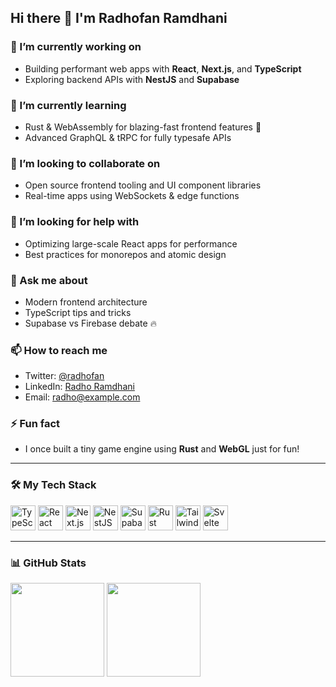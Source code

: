 ## Hi there 👋 I'm Radhofan Ramdhani

<!--
**radhofan/radhofan** is a ✨ _special_ ✨ repository because its `README.md` (this file) appears on your GitHub profile.
-->

### 🔭 I’m currently working on
- Building performant web apps with **React**, **Next.js**, and **TypeScript**
- Exploring backend APIs with **NestJS** and **Supabase**

### 🌱 I’m currently learning
- Rust & WebAssembly for blazing-fast frontend features 🚀
- Advanced GraphQL & tRPC for fully typesafe APIs

### 👯 I’m looking to collaborate on
- Open source frontend tooling and UI component libraries
- Real-time apps using WebSockets & edge functions

### 🤔 I’m looking for help with
- Optimizing large-scale React apps for performance
- Best practices for monorepos and atomic design

### 💬 Ask me about
- Modern frontend architecture
- TypeScript tips and tricks
- Supabase vs Firebase debate 🔥

### 📫 How to reach me
- Twitter: [@radhofan](https://twitter.com/radhofan)
- LinkedIn: [Radho Ramdhani](https://linkedin.com/in/radhoramdhani)
- Email: radho@example.com

### ⚡ Fun fact
- I once built a tiny game engine using **Rust** and **WebGL** just for fun!

---

### 🛠️ My Tech Stack

<p align="left">
  <img alt="TypeScript" src="https://cdn.jsdelivr.net/gh/devicons/devicon/icons/typescript/typescript-original.svg" width="40" height="40"/>
  <img alt="React" src="https://cdn.jsdelivr.net/gh/devicons/devicon/icons/react/react-original.svg" width="40" height="40"/>
  <img alt="Next.js" src="https://cdn.jsdelivr.net/gh/devicons/devicon/icons/nextjs/nextjs-original.svg" width="40" height="40"/>
  <img alt="NestJS" src="https://nestjs.com/img/logo-small.svg" width="40" height="40"/>
  <img alt="Supabase" src="https://supabase.com/favicon.ico" width="40" height="40"/>
  <img alt="Rust" src="https://cdn.jsdelivr.net/gh/devicons/devicon/icons/rust/rust-plain.svg" width="40" height="40"/>
  <img alt="TailwindCSS" src="https://cdn.jsdelivr.net/gh/devicons/devicon/icons/tailwindcss/tailwindcss-plain.svg" width="40" height="40"/>
  <img alt="Svelte" src="https://cdn.jsdelivr.net/gh/devicons/devicon/icons/svelte/svelte-original.svg" width="40" height="40"/>
</p>

---

### 📊 GitHub Stats

<p align="left">
  <img height="150px" src="https://github-readme-stats.vercel.app/api?username=radhofan&show_icons=true&theme=radical" />
  <img height="150px" src="https://github-readme-stats.vercel.app/api/top-langs/?username=radhofan&layout=compact&theme=radical" />
</p>
